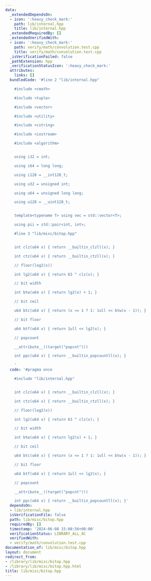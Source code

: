 ```yaml
---
data:
  _extendedDependsOn:
  - icon: ':heavy_check_mark:'
    path: lib/internal.hpp
    title: lib/internal.hpp
  _extendedRequiredBy: []
  _extendedVerifiedWith:
  - icon: ':heavy_check_mark:'
    path: verify/math/convolution.test.cpp
    title: verify/math/convolution.test.cpp
  _isVerificationFailed: false
  _pathExtension: hpp
  _verificationStatusIcon: ':heavy_check_mark:'
  attributes:
    links: []
  bundledCode: '#line 2 "lib/internal.hpp"

    #include <cmath>

    #include <tuple>

    #include <vector>

    #include <utility>

    #include <cstring>

    #include <iostream>

    #include <algorithm>


    using i32 = int;

    using i64 = long long;

    using i128 = __int128_t;

    using u32 = unsigned int;

    using u64 = unsigned long long;

    using u128 = __uint128_t;


    template<typename T> using vec = std::vector<T>;

    using pii = std::pair<int, int>;

    #line 3 "lib/misc/bitop.hpp"


    int clz(u64 x) { return __builtin_clzll(x); }

    int ctz(u64 x) { return __builtin_ctzll(x); }

    // floor(log2(x))

    int lg2(u64 x) { return 63 ^ clz(x); }

    // bit width

    int btw(u64 x) { return lg2(x) + 1; }

    // bit ceil

    u64 btc(u64 x) { return (x <= 1 ? 1: 1ull << btw(x - 1)); }

    // bit floor

    u64 btf(u64 x) { return 1ull << lg2(x); }

    // popcount

    __attribute__((target("popcnt")))

    int ppc(u64 x) { return __builtin_popcountll(x); }

    '
  code: '#pragma once

    #include "lib/internal.hpp"


    int clz(u64 x) { return __builtin_clzll(x); }

    int ctz(u64 x) { return __builtin_ctzll(x); }

    // floor(log2(x))

    int lg2(u64 x) { return 63 ^ clz(x); }

    // bit width

    int btw(u64 x) { return lg2(x) + 1; }

    // bit ceil

    u64 btc(u64 x) { return (x <= 1 ? 1: 1ull << btw(x - 1)); }

    // bit floor

    u64 btf(u64 x) { return 1ull << lg2(x); }

    // popcount

    __attribute__((target("popcnt")))

    int ppc(u64 x) { return __builtin_popcountll(x); }'
  dependsOn:
  - lib/internal.hpp
  isVerificationFile: false
  path: lib/misc/bitop.hpp
  requiredBy: []
  timestamp: '2024-06-08 15:08:56+08:00'
  verificationStatus: LIBRARY_ALL_AC
  verifiedWith:
  - verify/math/convolution.test.cpp
documentation_of: lib/misc/bitop.hpp
layout: document
redirect_from:
- /library/lib/misc/bitop.hpp
- /library/lib/misc/bitop.hpp.html
title: lib/misc/bitop.hpp
---
```

